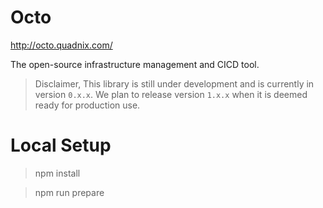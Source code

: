 # Octo
http://octo.quadnix.com/

The open-source infrastructure management and CICD tool.

> Disclaimer,
> This library is still under development and is currently in version `0.x.x`.
> We plan to release version `1.x.x` when it is deemed ready for production use.

# Local Setup
> npm install

> npm run prepare
